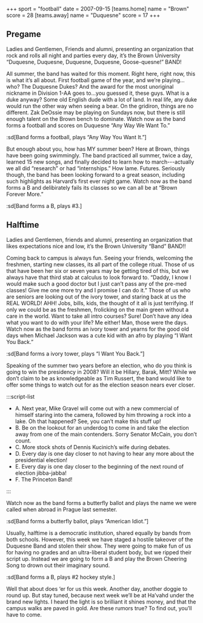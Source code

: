 +++
sport = "football"
date = 2007-09-15
[teams.home]
name = "Brown"
score = 28
[teams.away]
name = "Duquesne"
score = 17
+++

## Pregame

Ladies and Gentlemen, Friends and alumni, presenting an organization that rock and rolls all night and parties every day, it’s the Brown University “Duquesne, Duquesne, Duquesne, Duquesne, Goose-quesne!” BAND!

All summer, the band has waited for this moment. Right here, right now, this is what it’s all about. First football game of the year, and we’re playing…who? The Duquesne Dukes? And the award for the most unoriginal nickname in Division 1-AA goes to…you guessed it, these guys. What is a duke anyway? Some old English dude with a lot of land. In real life, any duke would run the other way when seeing a bear. On the gridiron, things are no different. Zak DeOssie may be playing on Sundays now, but there is still enough talent on the Brown bench to dominate. Watch now as the band forms a football and scores on Duquesne “Any Way We Want To.”

:sd[Band forms a football, plays “Any Way You Want It.”]

But enough about you, how has MY summer been? Here at Brown, things have been going swimmingly. The band practiced all summer, twice a day, learned 15 new songs, and finally decided to learn how to march---actually we all did “research” or had “internships.” How lame. Futures. Seriously though, the band has been looking forward to a great season, including such highlights as Harvard’s first ever night game. Watch now as the band forms a B and delibirately fails its classes so we can all be at “Brown Forever More.”

:sd[Band forms a B, plays #3.]

## Halftime

Ladies and Gentlemen, friends and alumni, presenting an organization that likes expectations nice and low, it’s the Brown University “Band” BAND!!

Coming back to campus is always fun. Seeing your friends, welcoming the freshmen, starting new classes, its all part of the college ritual. Those of us that have been her six or seven years may be getting tired of this, but we always have that third stab at calculus to look forward to. “Daddy, I know I would make such a good doctor but I just can’t pass any of the pre-med classes! Give me one more try and I promise I can do it.” Those of us who are seniors are looking out of the ivory tower, and staring back at us the REAL WORLD! AHH! Jobs, bills, kids, the thought of it all is just terrifying. If only we could be as the freshmen, frolicking on the main green without a care in the world. Want to take all intro courses? Sure! Don’t have any idea what you want to do with your life? Me either! Man, those were the days. Watch now as the band forms an ivory tower and yearns for the good old days when Michael Jackson was a cute kid with an afro by playing “I Want You Back.”

:sd[Band forms a ivory tower, plays “I Want You Back.”]

Speaking of the summer two years before an election, who do you think is going to win the presidency in 2008? Will it be Hillary, Barak, Mitt? While we don’t claim to be as knowledgeable as Tim Russert, the band would like to offer some things to watch out for as the election season nears ever closer.

:::script-list

- A. Next year, Mike Gravel will come out with a new commercial of himself staring into the camera, followed by him throwing a rock into a lake. Oh that happened? See, you can’t make this stuff up!
- B. Be on the lookout for an underdog to come in and take the election away from one of the main contenders. Sorry Senator McCain, you don’t count.
- C. More stock shots of Dennis Kucinich’s wife during debates.
- D. Every day is one day closer to not having to hear any more about the presidential election!
- E. Every day is one day closer to the beginning of the next round of election jibba-jabba!
- F. The Princeton Band!

:::

Watch now as the band forms a butterfly ballot and plays the name we were called when abroad in Prague last semester.

:sd[Band forms a butterfly ballot, plays “American Idiot.”]

Usually, halftime is a democratic institution, shared equally by bands from both schools. However, this week we have staged a hostile takeover of the Duquesne Band and stolen their show. They were going to make fun of us for having no grades and an ultra-liberal student body, but we ripped their script up. Instead we are going to form a B and play the Brown Cheering Song to drown out their imaginary sound.

:sd[Band forms a B, plays #2 hockey style.]

Well that about does ‘er for us this week. Another day, another doggie to round up. But stay tuned, because next week we’ll be at Ha’vahd under the brand new lights. I heard the light is so brilliant it shines money, and that the campus walks are paved in gold. Are these rumors true? To find out, you’ll have to come.
